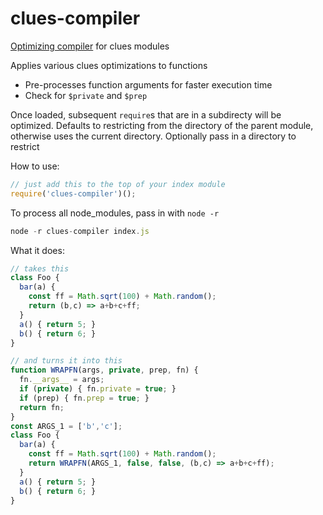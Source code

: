 # clues-compiler

[Optimizing compiler](https://en.wikipedia.org/wiki/Optimizing_compiler) for clues modules

Applies various clues optimizations to functions

- Pre-processes function arguments for faster execution time
- Check for `$private` and `$prep`

Once loaded, subsequent `require`s that are in a subdirecty will be optimized.
Defaults to restricting from the directory of the parent module, otherwise
uses the current directory. Optionally pass in a directory to restrict

How to use:
```js
// just add this to the top of your index module
require('clues-compiler')();
```

To process all node_modules, pass in with `node -r`
```js
node -r clues-compiler index.js
```

What it does:
```js
// takes this
class Foo {
  bar(a) {
    const ff = Math.sqrt(100) + Math.random();
    return (b,c) => a+b+c+ff;
  }
  a() { return 5; }
  b() { return 6; }
}

// and turns it into this
function WRAPFN(args, private, prep, fn) {
  fn.__args__ = args;
  if (private) { fn.private = true; }
  if (prep) { fn.prep = true; }
  return fn;
}
const ARGS_1 = ['b','c'];
class Foo {
  bar(a) {
    const ff = Math.sqrt(100) + Math.random();
    return WRAPFN(ARGS_1, false, false, (b,c) => a+b+c+ff);
  }
  a() { return 5; }
  b() { return 6; }
}
```
